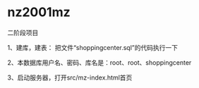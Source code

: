 # nz2001mz

二阶段项目

1、建库，建表：
       把文件“shoppingcenter.sql”的代码执行一下

2、本数据库用户名、密码、库名是：root、root、shoppingcenter

3、启动服务器，打开src/mz-index.html首页

